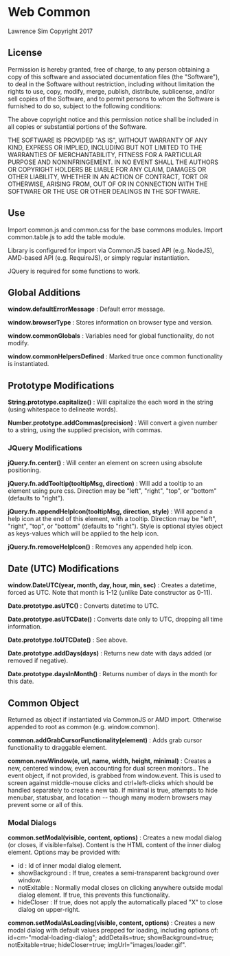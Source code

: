 # Web Common #

Lawrence Sim
Copyright 2017

## License ##

Permission is hereby granted, free of charge, to any person obtaining a copy of this software and associated documentation files (the "Software"), to deal in the Software without restriction, including without limitation the rights to use, copy, modify, merge, publish, distribute, sublicense, and/or sell copies of the Software, and to permit persons to whom the Software is furnished to do so, subject to the following conditions:

The above copyright notice and this permission notice shall be included in all copies or substantial portions of the Software.

THE SOFTWARE IS PROVIDED "AS IS", WITHOUT WARRANTY OF ANY KIND, EXPRESS OR IMPLIED, INCLUDING BUT NOT LIMITED TO THE WARRANTIES OF MERCHANTABILITY, FITNESS FOR A PARTICULAR PURPOSE AND NONINFRINGEMENT. IN NO EVENT SHALL THE AUTHORS OR COPYRIGHT HOLDERS BE LIABLE FOR ANY CLAIM, DAMAGES OR OTHER LIABILITY, WHETHER IN AN ACTION OF CONTRACT, TORT OR OTHERWISE, ARISING FROM, OUT OF OR IN CONNECTION WITH THE SOFTWARE OR THE USE OR OTHER DEALINGS IN THE SOFTWARE.

## Use ##

Import common.js and common.css for the base commons modules. Import common.table.js to add the table module.

Library is configured for import via CommonJS based API (e.g. NodeJS), AMD-based API (e.g. RequireJS), or simply regular instantiation.

JQuery is required for some functions to work.

## Global Additions ##

**window.defaultErrorMessage** : Default error message.

**window.browserType** : Stores information on browser type and version.

**window.commonGlobals** : Variables need for global functionality, do not modify.

**window.commonHelpersDefined** : Marked true once common functionality is instantiated.

## Prototype Modifications ##

**String.prototype.capitalize()** : Will capitalize the each word in the string (using whitespace to delineate words).

**Number.prototype.addCommas(precision)** : Will convert a given number to a string, using the supplied precision, with commas.

### JQuery Modifications ###

**jQuery.fn.center()** : Will center an element on screen using absolute positioning.

**jQuery.fn.addTooltip(tooltipMsg, direction)** : Will add a tooltip to an element using pure css. Direction may be "left", "right", "top", or "bottom" (defaults to "right").

**jQuery.fn.appendHelpIcon(tooltipMsg, direction, style)** : Will append a help icon at the end of this element, with a tooltip. Direction may be "left", "right", "top", or "bottom" (defaults to "right"). Style is optional styles object as keys-values which will be applied to the help icon.

**jQuery.fn.removeHelpIcon()** : Removes any appended help icon.

## Date (UTC) Modifications ##

**window.DateUTC(year, month, day, hour, min, sec)** : Creates a datetime, forced as UTC. Note that month is 1-12 (unlike Date constructor as 0-11).

**Date.prototype.asUTC()** : Converts datetime to UTC.

**Date.prototype.asUTCDate()** : Converts date only to UTC, dropping all time information.

**Date.prototype.toUTCDate()** : See above.

**Date.prototype.addDays(days)** : Returns new date with days added (or removed if negative).

**Date.prototype.daysInMonth()** : Returns number of days in the month for this date.

## Common Object ##

Returned as object if instantiated via CommonJS or AMD import. Otherwise appended to root as common (e.g. window.common).

**common.addGrabCursorFunctionality(element)** : Adds grab cursor functionality to draggable element.

**common.newWindow(e, url, name, width, height, minimal)** : Creates a new, centered window, even accounting for dual screen monitors.. The event object, if not provided, is grabbed from window.event. This is used to screen against middle-mouse clicks and ctrl+left-clicks which should be handled separately to create a new tab. If minimal is true, attempts to hide menubar, statusbar, and location -- though many modern browsers may prevent some or all of this.

### Modal Dialogs ###

**common.setModal(visible, content, options)** : Creates a new modal dialog (or closes, if visible=false). Content is the HTML content of the inner dialog element. Options may be provided with:

* id : Id of inner modal dialog element.
* showBackground : If true, creates a semi-transparent background over window.
* notExitable : Normally modal closes on clicking anywhere outside modal dialog element. If true, this prevents this functionality.
* hideCloser : If true, does not apply the automatically placed "X" to close dialog on upper-right.

**common.setModalAsLoading(visible, content, options)** : Creates a new modal dialog with default values prepped for loading, including options of: id=cm-"modal-loading-dialog"; addDetails=true; showBackground=true; notExitable=true; hideCloser=true; imgUrl="images/loader.gif".